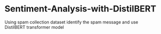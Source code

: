 # Sentiment-Analysis-with-DistilBERT
Using spam collection dataset identify the spam message and use DistilBERT transformer model
